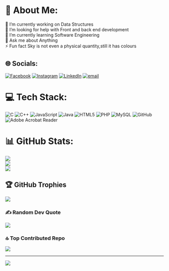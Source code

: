 # 💫 About Me:
🔭 I’m currently working on Data Structures<br>🤝 I’m looking for help with Front and back end development<br>🌱 I’m currently learning Software Engineering<br>💬 Ask me about Anything<br>⚡ Fun fact Sky is not even a physical quantity,still it has colours


## 🌐 Socials:
[![Facebook](https://img.shields.io/badge/Facebook-%231877F2.svg?logo=Facebook&logoColor=white)](https://facebook.com/r_b_shankar) [![Instagram](https://img.shields.io/badge/Instagram-%23E4405F.svg?logo=Instagram&logoColor=white)](https://instagram.com/r_b_shankar) [![LinkedIn](https://img.shields.io/badge/LinkedIn-%230077B5.svg?logo=linkedin&logoColor=white)](https://linkedin.com/in/barathishankar006) [![email](https://img.shields.io/badge/Email-D14836?logo=gmail&logoColor=white)](mailto:barathishankarr@gmail.com) 

# 💻 Tech Stack:
![C](https://img.shields.io/badge/c-%2300599C.svg?style=for-the-badge&logo=c&logoColor=white) ![C++](https://img.shields.io/badge/c++-%2300599C.svg?style=for-the-badge&logo=c%2B%2B&logoColor=white) ![JavaScript](https://img.shields.io/badge/javascript-%23323330.svg?style=for-the-badge&logo=javascript&logoColor=%23F7DF1E) ![Java](https://img.shields.io/badge/java-%23ED8B00.svg?style=for-the-badge&logo=openjdk&logoColor=white) ![HTML5](https://img.shields.io/badge/html5-%23E34F26.svg?style=for-the-badge&logo=html5&logoColor=white) ![PHP](https://img.shields.io/badge/php-%23777BB4.svg?style=for-the-badge&logo=php&logoColor=white) ![MySQL](https://img.shields.io/badge/mysql-4479A1.svg?style=for-the-badge&logo=mysql&logoColor=white) ![GitHub](https://img.shields.io/badge/github-%23121011.svg?style=for-the-badge&logo=github&logoColor=white) ![Adobe Acrobat Reader](https://img.shields.io/badge/Adobe%20Acrobat%20Reader-EC1C24.svg?style=for-the-badge&logo=Adobe%20Acrobat%20Reader&logoColor=white)
# 📊 GitHub Stats:
![](https://github-readme-stats.vercel.app/api?username=BarathiShankar&theme=dark&hide_border=false&include_all_commits=true&count_private=false)<br/>
![](https://nirzak-streak-stats.vercel.app/?user=BarathiShankar&theme=dark&hide_border=false)<br/>
![](https://github-readme-stats.vercel.app/api/top-langs/?username=BarathiShankar&theme=dark&hide_border=false&include_all_commits=true&count_private=false&layout=compact)

## 🏆 GitHub Trophies
![](https://github-profile-trophy.vercel.app/?username=BarathiShankar&theme=radical&no-frame=true&no-bg=false&margin-w=4)

### ✍️ Random Dev Quote
![](https://quotes-github-readme.vercel.app/api?type=horizontal&theme=radical)

### 🔝 Top Contributed Repo
![](https://github-contributor-stats.vercel.app/api?username=BarathiShankar&limit=5&theme=dark&combine_all_yearly_contributions=true)

---
[![](https://visitcount.itsvg.in/api?id=BarathiShankar&icon=7&color=0)](https://visitcount.itsvg.in)

<!-- Proudly created with GPRM ( https://gprm.itsvg.in ) -->
